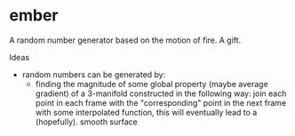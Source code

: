 # ember
A random number generator based on the motion of fire. A gift.

Ideas
- random numbers can be generated by:
  -  finding the magnitude of some global property (maybe average gradient) of a 3-manifold constructed in the following way:
     join each point in each frame with the "corresponding" point in the next frame with some interpolated function, this will eventually lead to a (hopefully).          smooth surface

